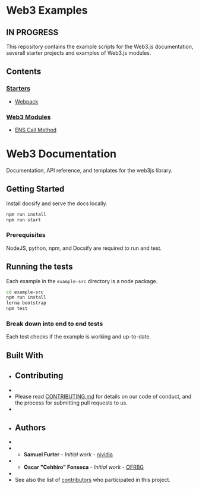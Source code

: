# Web3 Examples

## IN PROGRESS

This repository contains the example scripts for the Web3.js documentation,
severall starter projects and examples of Web3.js modules.

## Contents

### [Starters](starters)

- [Webpack](starters/webpack)


### [Web3 Modules](modules)

- [ENS Call Method](modules/ens-call)

# Web3 Documentation

Documentation, API reference, and templates for the web3js library.

## Getting Started

Install docsify and serve the docs locally.

```bash
npm run install
npm run start
```

### Prerequisites

NodeJS, python, npm, and Docsify are required to run and test.

## Running the tests

Each example in the `example-src` directory is a node package.

```bash
cd example-src
npm run install
lerna bootstrap
npm test
```

### Break down into end to end tests

Each test checks if the example is working and up-to-date.

## Built With

* ## Contributing
*
* Please read [CONTRIBUTING.md](https://gist.github.com/PurpleBooth/b24679402957c63ec426) for details on our code of conduct, and the process for submitting pull requests to us.
*
* ## Authors
*
* * **Samuel Furter** - *Initial work* - [nividia](https://github.com/nividia)
* * **Oscar "Cehhiro" Fonseca** - *Initial work* - [OFRBG](https://github.com/OFRBG)
*
* See also the list of [contributors](https://github.com/ethereum/web3-examples/contributors) who participated in this project.
